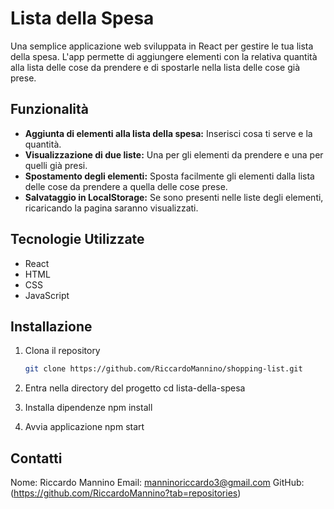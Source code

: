 # Lista della Spesa

Una semplice applicazione web sviluppata in React per gestire le tua lista della spesa. L'app permette di aggiungere elementi con la relativa quantità alla lista delle cose da prendere e di spostarle nella lista delle cose già prese.

## Funzionalità

- **Aggiunta di elementi alla lista della spesa:** Inserisci cosa ti serve e la quantità.
- **Visualizzazione di due liste:** Una per gli elementi da prendere e una per quelli già presi.
- **Spostamento degli elementi:** Sposta facilmente gli elementi dalla lista delle cose da prendere a quella delle cose prese.
- **Salvataggio in LocalStorage:** Se sono presenti nelle liste degli elementi, ricaricando la pagina saranno visualizzati.

## Tecnologie Utilizzate

- React
- HTML
- CSS
- JavaScript

## Installazione

1. Clona il repository

   ```sh
   git clone https://github.com/RiccardoMannino/shopping-list.git
   ```

2. Entra nella directory del progetto
   cd lista-della-spesa

3. Installa dipendenze
   npm install

4. Avvia applicazione
   npm start

## Contatti

Nome: Riccardo Mannino
Email: manninoriccardo3@gmail.com
GitHub: (https://github.com/RiccardoMannino?tab=repositories)
